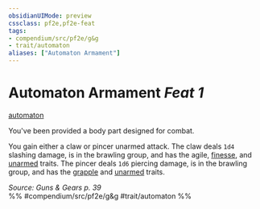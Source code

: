 ```yaml
---
obsidianUIMode: preview
cssclass: pf2e,pf2e-feat
tags:
- compendium/src/pf2e/g&g
- trait/automaton
aliases: ["Automaton Armament"]
---
```

# Automaton Armament  *Feat 1*  
[automaton](automaton-g-g.md "Automaton Ancestry & Heritage Trait")  


You've been provided a body part designed for combat.

You gain either a claw or pincer unarmed attack. The claw deals `1d4` slashing damage, is in the brawling group, and has the agile, [finesse](finesse.md "Finesse Weapon Trait"), and [unarmed](unarmed.md "Unarmed Weapon Trait") traits. The pincer deals `1d6` piercing damage, is in the brawling group, and has the [grapple](Reference/Rules/Traits/grapple.md "Grapple Weapon Trait") and [unarmed](unarmed.md "Unarmed Weapon Trait") traits.

*Source: Guns & Gears p. 39*  
%% #compendium/src/pf2e/g&g #trait/automaton %%